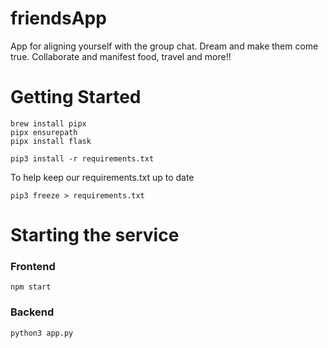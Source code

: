 # friendsApp
App for aligning yourself with the group chat. Dream and make them come true. Collaborate and manifest food, travel and more!!

# Getting Started
```
brew install pipx
pipx ensurepath
pipx install flask
```


```
pip3 install -r requirements.txt
```

To help keep our requirements.txt up to date
```
pip3 freeze > requirements.txt
```

# Starting the service

### Frontend
```
npm start
```

### Backend
```
python3 app.py
```
